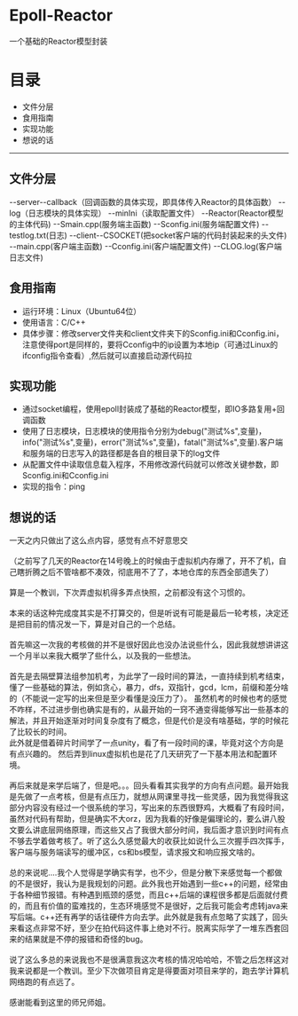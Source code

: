 # Epoll-Reactor
一个基础的Reactor模型封装
# 目录
+ 文件分层
+ 食用指南
+ 实现功能
+ 想说的话
***
## 文件分层
--server--callback（回调函数的具体实现，即具体传入Reactor的具体函数）
        --log（日志模块的具体实现）
        --minIni（读取配置文件）
        --Reactor(Reactor模型的主体代码)
        --Smain.cpp(服务端主函数)
        --Sconfig.ini(服务端配置文件)
        --testlog.txt(日志)
--client--CSOCKET(把socket客户端的代码封装起来的头文件)
        --main.cpp(客户端主函数)
        --Cconfig.ini(客户端配置文件)
        --CLOG.log(客户端日志文件)
## 食用指南
+ 运行环境：Linux（Ubuntu64位）
+ 使用语言：C/C++
+ 具体步骤：修改server文件夹和client文件夹下的Sconfig.ini和Cconfig.ini，注意使得port是同样的，要将Cconfig中的ip设置为本地ip（可通过Linux的ifconfig指令查看）,然后就可以直接启动源代码拉

## 实现功能
+ 通过socket编程，使用epoll封装成了基础的Reactor模型，即IO多路复用+回调函数
+ 使用了日志模块，日志模块的使用指令分别为debug("测试%s",变量)，info("测试%s",变量)，error("测试%s",变量)，fatal("测试%s",变量).客户端和服务端的日志写入的路径都是各自的根目录下的log文件
+ 从配置文件中读取信息载入程序，不用修改源代码就可以修改关键参数，即Sconfig.ini和Cconfig.ini
+ 实现的指令：ping
## 想说的话
一天之内只做出了这么点内容，感觉有点不好意思交
<br>
<br>
（之前写了几天的Reactor在14号晚上的时候由于虚拟机内存爆了，开不了机，自己瞎折腾之后不管啥都不凑效，彻底用不了了，本地仓库的东西全部遗失了）
<br>
<br>
算是一个教训，下次弄虚拟机得多弄点快照，之前都没有这个习惯的。
<br>
<br>
    本来的话这种完成度其实是不打算交的，但是听说有可能是最后一轮考核，决定还是把目前的情况发一下，算是对自己的一个总结。
<br>
<br>
    首先嘛这一次我的考核做的并不是很好因此也没办法说些什么，因此我就想讲讲这一个月半以来我大概学了些什么，以及我的一些想法。
<br>
<br>
    首先是去隔壁算法组参加机考，为此学了一段时间的算法，一直持续到机考结束，懂了一些基础的算法，例如贪心，暴力，dfs，双指针，gcd，lcm，前缀和差分啥的（不能说一定写的出来但是至少看懂是没压力了）。
虽然机考的时候也考的感觉不咋样，不过进步倒也确实是有的，从最开始的一窍不通变得能够写出一些基本的解法，并且开始逐渐对时间复杂度有了概念，但是代价是没有啥基础，学的时候花了比较长的时间。<br>
此外就是借着碎片时间学了一点unity，看了有一段时间的课，毕竟对这个方向是有点兴趣的。
然后弄到linux虚拟机也是花了几天研究了一下基本用法和配置环境。<br><br>
    再后来就是来学后端了，但是吧。。。回头看看其实我学的方向有点问题。最开始我是先做了一点考核，但是有点压力，就想从网课里寻找一些灵感，因为我觉得我这部分内容没有经过一个很系统的学习，写出来的东西很野鸡，大概看了有段时间，虽然对代码有帮助，但是确实不大orz，因为我看的好像是偏理论的，要么讲八股文要么讲底层网络原理，而这些又占了我很大部分时间，我后面才意识到时间有点不够去学着做考核了。听了这么久感觉最大的收获比如说什么三次握手四次挥手，客户端与服务端读写的缓冲区，cs和bs模型，请求报文和响应报文啥的。<br><br>
    总的来说呢....我个人觉得是学确实有学，也不少，但是分散下来感觉每一个都做的不是很好，我认为是我规划的问题。此外我也开始遇到一些c++的问题，经常由于各种细节报错。有种遇到瓶颈的感觉，而且c++后端的课程很多都是后面就付费的，而且有价值的蛮难找的，生态环境感觉不是很好，之后我可能会考虑转java来写后端。c++还有再学的话往硬件方向去学。此外就是我有点忽略了实践了，回头来看这点非常不好，至少在拍代码这件事上绝对不行。脱离实际学了一堆东西套回来的结果就是不停的报错和奇怪的bug。<br><br>
说了这么多总的来说我也不是很满意我这次考核的情况哈哈哈，不管之后怎样这对我来说都是一个教训。至少下次做项目肯定是得要面对项目来学的，跑去学计算机网络跑的有点远了。<br><br>
感谢能看到这里的师兄师姐。
